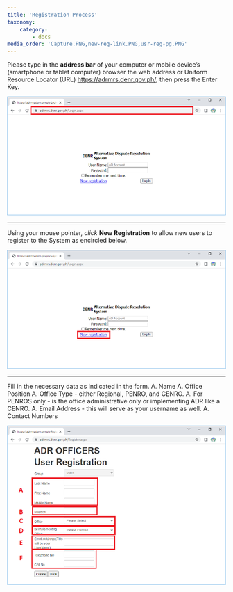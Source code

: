 ```yaml
---
title: 'Registration Process'
taxonomy:
    category:
        - docs
media_order: 'Capture.PNG,new-reg-link.PNG,usr-reg-pg.PNG'
---
```


Please type in the **address bar** of your computer or mobile device’s (smartphone or tablet computer) browser the web address or Uniform Resource Locator (URL) https://adrmrs.denr.gov.ph/, then press the Enter Key.

![Capture](Capture.PNG "Capture")

-------------------------

Using your mouse pointer, _click_ **New Registration** to allow new users to register to the System as encircled below.

![new-reg-link](new-reg-link.PNG "new-reg-link")

-------------------------

Fill in the necessary data as indicated in the form.
	A.	Name
    A.	Office Position
	A.	Office Type - either Regional, PENRO, and CENRO.
    A.	For PENROS only - is the office administrative only or implementing ADR like a CENRO.
	A.	Email Address - this will serve as your username as well.
    A.	Contact Numbers
    
![usr-reg-pg](usr-reg-pg.PNG "usr-reg-pg")

